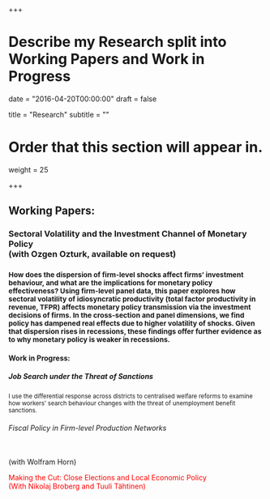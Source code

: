 +++
# Describe my Research split into Working Papers and Work in Progress

date = "2016-04-20T00:00:00"
draft = false

title = "Research"
subtitle = ""

# Order that this section will appear in.
weight = 25

+++

 <h2>Working Papers:</h2>

<h3><p> Sectoral Volatility and the Investment Channel of Monetary Policy <br>
  (with Ozgen Ozturk, available on request)</p><h3>
<p><small>How does the dispersion of firm-level shocks affect firms’ investment behaviour, and what are the
implications for monetary policy effectiveness? Using firm-level panel data, this paper explores how
sectoral volatility of idiosyncratic productivity (total factor productivity in revenue, TFPR) affects monetary
policy transmission via the investment decisions of firms. In the cross-section and panel dimensions,
we find policy has dampened real effects due to higher volatility of shocks. Given that dispersion
rises in recessions, these findings offer further evidence as to why monetary policy is weaker in recessions.</small></p>

<h4>Work in Progress:</h4>

<h5> Job Search under the Threat of Sanctions</h5> 
<p><small>I use the differential response across districts to centralised welfare reforms to examine how workers' search behaviour changes with the threat of unemployment benefit sanctions.</small></p>

<p><h6>Fiscal Policy in Firm-level Production Networks</h6><br>
(with Wolfram Horn)</p>

<p style="color:red"; margin-left:10%; margin-right:10%;> Making the Cut: Close Elections and Local Economic Policy <br>
(With Nikolaj Broberg and Tuuli Tähtinen)</p>

